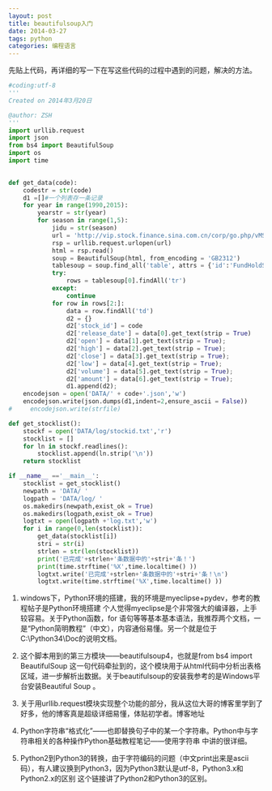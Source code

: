 ```yaml
---
layout: post
title: beautifulsoup入门
date: 2014-03-27
tags: python
categories: 编程语言 
---
```

先贴上代码，再详细的写一下在写这些代码的过程中遇到的问题，解决的方法。

<!--more-->
```python
#coding:utf-8
'''
Created on 2014年3月20日

@author: ZSH
'''
import urllib.request
import json
from bs4 import BeautifulSoup
import os
import time

 
def get_data(code):
    codestr = str(code)
    d1 =[]#一个列表存一条记录
    for year in range(1990,2015):
        yearstr = str(year)
        for season in range(1,5):
            jidu = str(season)
            url = 'http://vip.stock.finance.sina.com.cn/corp/go.php/vMS_MarketHistory/stockid/'+codestr+'.phtml?year='+yearstr+'&jidu='+jidu
            rsp = urllib.request.urlopen(url)
            html = rsp.read()
            soup = BeautifulSoup(html, from_encoding = 'GB2312')
            tablesoup = soup.find_all('table', attrs = {'id':'FundHoldSharesTable'}) 
            try:
                rows = tablesoup[0].findAll('tr')
            except:
                continue
            for row in rows[2:]:
                data = row.findAll('td')               
                d2 = {}
                d2['stock_id'] = code
                d2['release_date'] = data[0].get_text(strip = True)
                d2['open'] = data[1].get_text(strip = True);
                d2['high'] = data[2].get_text(strip = True);
                d2['close'] = data[3].get_text(strip = True);
                d2['low'] = data[4].get_text(strip = True);
                d2['volume'] = data[5].get_text(strip = True);
                d2['amount'] = data[6].get_text(strip = True);
                d1.append(d2);
    encodejson = open('DATA/' + code+'.json','w')
    encodejson.write(json.dumps(d1,indent=2,ensure_ascii = False))
#     encodejson.write(strfile)

def get_stocklist():
    stockf = open('DATA/log/stockid.txt','r')
    stocklist = []
    for ln in stockf.readlines():
        stocklist.append(ln.strip('\n'))
    return stocklist

if __name__ =='__main__':
    stocklist = get_stocklist()
    newpath = 'DATA/ '
    logpath = 'DATA/log/ '
    os.makedirs(newpath,exist_ok = True)
    os.makedirs(logpath,exist_ok = True)
    logtxt = open(logpath +'log.txt','w')
    for i in range(0,len(stocklist)):
        get_data(stocklist[i])
        stri = str(i)
        strlen = str(len(stocklist))
        print('已完成'+strlen+'条数据中的'+stri+'条！')
        print(time.strftime('%X',time.localtime() ))
        logtxt.write('已完成'+strlen+'条数据中的'+stri+'条！\n')
        logtxt.write(time.strftime('%X',time.localtime() ))
```




1. windows下，Python环境的搭建，我的环境是myeclipse+pydev，参考的教程帖子是Python环境搭建 个人觉得myeclipse是个非常强大的编译器，上手较容易。关于Python函数，for 语句等等基本基本语法，我推荐两个文档，一是“Python简明教程”（中文），内容通俗易懂。另一个就是位于C:\Python34\Doc的说明文档。

2. 这个脚本用到的第三方模块——beautifulsoup4，也就是from bs4 import BeautifulSoup 这一句代码牵扯到的，这个模块用于从html代码中分析出表格区域，进一步解析出数据。关于beautifulsoup的安装我参考的是Windows平台安装Beautiful Soup 。

3. 关于用urllib.request模块实现整个功能的部分，我从这位大哥的博客里学到了好多，他的博客真是超级详细易懂，体贴初学者。博客地址

4. Python字符串“格式化”——也即替换句子中的某一个字符串。Python中与字符串相关的各种操作Python基础教程笔记——使用字符串 中讲的很详细。

5. Python2到Python3的转换，由于字符编码的问题（中文print出来是ascii码），有人建议换到Python3，因为Python3默认是utf-8，Python3.x和Python2.x的区别  这个链接讲了Python2和Python3的区别。